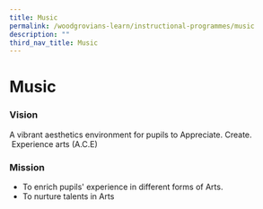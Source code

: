```yaml
---
title: Music
permalink: /woodgrovians-learn/instructional-programmes/music
description: ""
third_nav_title: Music
---
```

# **Music**

### Vision

A vibrant aesthetics environment for pupils to Appreciate. Create.  Experience arts (A.C.E)

### Mission 

*   To enrich pupils' experience in different forms of Arts.
*   To nurture talents in Arts